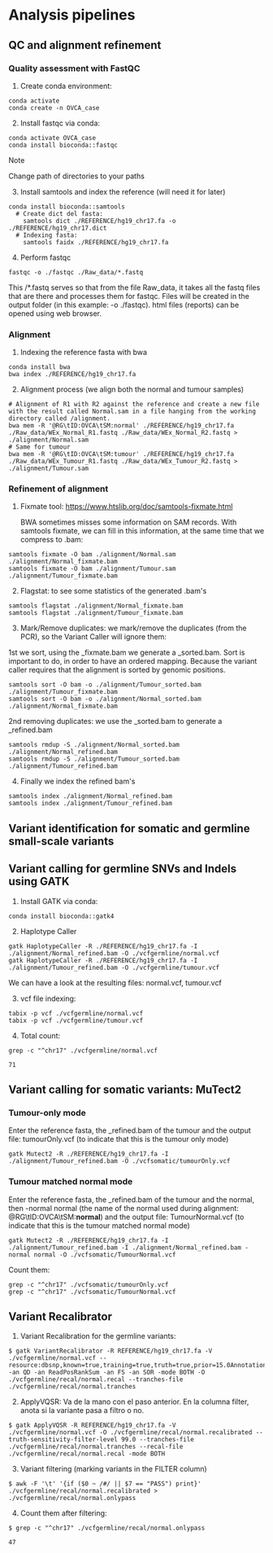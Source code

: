 # Analysis pipelines

## QC and alignment refinement
### Quality assessment with FastQC

1. Create conda environment:
```
conda activate
conda create -n OVCA_case
```
2. Install fastqc via conda:
```
conda activate OVCA_case
conda install bioconda::fastqc
```
> [!NOTE]
> Change path of directories to your paths

3. Install samtools and index the reference (will need it for later)
```
conda install bioconda::samtools
  # Create dict del fasta:
	samtools dict ./REFERENCE/hg19_chr17.fa -o ./REFERENCE/hg19_chr17.dict
  # Indexing fasta:
	samtools faidx ./REFERENCE/hg19_chr17.fa
```

4. Perform fastqc
``` 
fastqc -o ./fastqc ./Raw_data/*.fastq
```
This /*.fastq serves so that from the file Raw_data, it takes all the fastq files that are there and processes them for fastqc.
Files will be created in the output folder (in this example: -o ./fastqc). 
html files (reports) can be opened using web browser. 

### Alignment
1. Indexing the reference fasta with bwa
```
conda install bwa
bwa index ./REFERENCE/hg19_chr17.fa
```
2. Alignment process (we align both the normal and tumour samples)
```
# Alignment of R1 with R2 against the reference and create a new file with the result called Normal.sam in a file hanging from the working directory called /alignment.
bwa mem -R '@RG\tID:OVCA\tSM:normal' ./REFERENCE/hg19_chr17.fa ./Raw_data/WEx_Normal_R1.fastq ./Raw_data/WEx_Normal_R2.fastq > ./alignment/Normal.sam
# Same for tumour
bwa mem -R '@RG\tID:OVCA\tSM:tumour' ./REFERENCE/hg19_chr17.fa ./Raw_data/WEx_Tumour_R1.fastq ./Raw_data/WEx_Tumour_R2.fastq > ./alignment/Tumour.sam
```
### Refinement of alignment
1. Fixmate tool: https://www.htslib.org/doc/samtools-fixmate.html

	BWA sometimes misses some information on SAM records. With samtools fixmate, we can fill in this information, at the same time that we compress to .bam:
```
samtools fixmate -O bam ./alignment/Normal.sam ./alignment/Normal_fixmate.bam
samtools fixmate -O bam ./alignment/Tumour.sam ./alignment/Tumour_fixmate.bam
```
2. Flagstat: to see some statistics of the generated .bam's
```
samtools flagstat ./alignment/Normal_fixmate.bam
samtools flagstat ./alignment/Tumour_fixmate.bam
```
3. Mark/Remove duplicates: we mark/remove the duplicates (from the PCR), so the Variant Caller will ignore them:

1st we sort, using the _fixmate.bam we generate a _sorted.bam.
Sort is important to do, in order to have an ordered mapping. Because the variant caller requires that the alignment is sorted by genomic positions.

```
samtools sort -O bam -o ./alignment/Tumour_sorted.bam ./alignment/Tumour_fixmate.bam
samtools sort -O bam -o ./alignment/Normal_sorted.bam ./alignment/Normal_fixmate.bam
```

2nd removing duplicates: we use the _sorted.bam to generate a _refined.bam
```
samtools rmdup -S ./alignment/Normal_sorted.bam ./alignment/Normal_refined.bam
samtools rmdup -S ./alignment/Tumour_sorted.bam ./alignment/Tumour_refined.bam
```
4. Finally we index the refined bam's
```
samtools index ./alignment/Normal_refined.bam
samtools index ./alignment/Tumour_refined.bam
```

## Variant identification for somatic and germline small-scale variants
## Variant calling for germline SNVs and Indels using GATK
1. Install GATK via conda:
```
conda install bioconda::gatk4
```
2. Haplotype Caller
```
gatk HaplotypeCaller -R ./REFERENCE/hg19_chr17.fa -I ./alignment/Normal_refined.bam -O ./vcfgermline/normal.vcf
gatk HaplotypeCaller -R ./REFERENCE/hg19_chr17.fa -I ./alignment/Tumour_refined.bam -O ./vcfgermline/tumour.vcf
```
We can have a look at the resulting files: normal.vcf, tumour.vcf

3. vcf file indexing:
```
tabix -p vcf ./vcfgermline/normal.vcf
tabix -p vcf ./vcfgermline/tumour.vcf
```
4. Total count:
```
grep -c "^chr17" ./vcfgermline/normal.vcf
```
	71

## Variant calling for somatic variants: MuTect2
### Tumour-only mode
Enter the reference fasta, the _refined.bam of the tumour and the output file: tumourOnly.vcf (to indicate that this is the tumour only mode)
```
gatk Mutect2 -R ./REFERENCE/hg19_chr17.fa -I ./alignment/Tumour_refined.bam -O ./vcfsomatic/tumourOnly.vcf
```
### Tumour matched normal mode
Enter the reference fasta, the _refined.bam of the tumour and the normal, then -normal normal (the name of the normal used during alignment: @RG\tID:OVCA\tSM:**normal**) and the output file: TumourNormal.vcf (to indicate that this is the tumour matched normal mode)
```
gatk Mutect2 -R ./REFERENCE/hg19_chr17.fa -I ./alignment/Tumour_refined.bam -I ./alignment/Normal_refined.bam -normal normal -O ./vcfsomatic/TumourNormal.vcf
```
Count them:
```
grep -c "^chr17" ./vcfsomatic/tumourOnly.vcf
grep -c "^chr17" ./vcfsomatic/TumourNormal.vcf
```

## Variant Recalibrator
1. Variant Recalibration for the germline variants:
```
$ gatk VariantRecalibrator -R REFERENCE/hg19_chr17.fa -V ./vcfgermline/normal.vcf --resource:dbsnp,known=true,training=true,truth=true,prior=15.0Annotations/dbsnp_138.hg19_chr17.vcf.gz -an QD -an ReadPosRankSum -an FS -an SOR -mode BOTH -O ./vcfgermline/recal/normal.recal --tranches-file ./vcfgermline/recal/normal.tranches
```
2. ApplyVQSR: Va de la mano con el paso anterior. En la columna filter, anota si la variante pasa a filtro o no.
```
$ gatk ApplyVQSR -R REFERENCE/hg19_chr17.fa -V ./vcfgermline/normal.vcf -O ./vcfgermline/recal/normal.recalibrated --truth-sensitivity-filter-level 99.0 --tranches-file ./vcfgermline/recal/normal.tranches --recal-file ./vcfgermline/recal/normal.recal -mode BOTH
```
3. Variant filtering (marking variants in the FILTER column)
```
$ awk -F '\t' '{if ($0 ~ /#/ || $7 == "PASS") print}' ./vcfgermline/recal/normal.recalibrated > ./vcfgermline/recal/normal.onlypass
```
4. Count them after filtering:
```
$ grep -c "^chr17" ./vcfgermline/recal/normal.onlypass
```
	47

